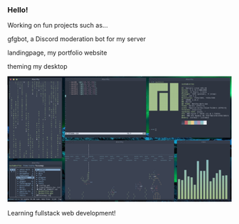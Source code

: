 ### Hello!
Working on fun projects such as...

  gfgbot, a Discord moderation bot for my server
  
  landingpage, my portfolio website
  
  theming my desktop
  
  ![cool](https://github.com/IntelligentLet/IntelligentLet/blob/main/Screenshot%20from%202020-11-03%2021-08-33.png?raw=true)
  
  Learning fullstack web development!

